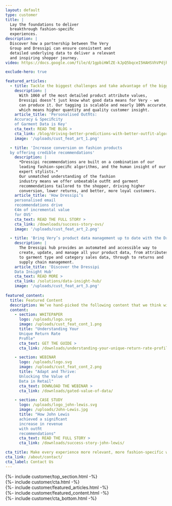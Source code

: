 ```yaml
---
layout: default
type: customer
title: | 
  Lay the foundations to deliver
  breakthrough fashion-speciﬁc
  experiences.
description: |
  Discover how a partnership between The Very
  Group and Dressipi can ensure consistent and
  detailed underlying data to deliver a relevant
  and inspiring shopper journey.
video: https://docs.google.com/file/d/1gpbiHWlZE-kJpQ5bqceI5HAHSVhVPdjh/preview

exclude-hero: true

featured_articles:
  - title: Tackle the biggest challenges and take advantage of the biggest opportunities facing The Very Group
    description: |
      With 1060 of the most detailed product attribute values,
      Dressipi doesn’t just know what good data means for Very - we
      can produce it. Our tagging is scalable and nearly 100% accurate,
      which means higher quantity and quality customer insight.
    article_title: 'Personalised Outﬁts:
    Accuracy & Speciﬁcity
    of Garment Data is Key'
    cta_text: READ THE BLOG >
    cta_link: /blog/driving-better-predictions-with-better-outfit-algorithms/
    image: '/uploads/cust_feat_art_1.png'

  - title: 'Increase conversion on fashion products
  by offering credible recommendations'
    description: |
      *Dressipi recommendations are built on a combination of our
      leading fashion-speciﬁc algorithms, and the human insight of our
      expert stylists.*
      Our unmatched understanding of the fashion
      industry means we offer unbeatable outﬁt and garment
      recommendations tailored to the shopper, driving higher
      conversion, lower returns, and better, more loyal customers.
    article_title: 'How Dressipi’s
    personalised email
    recommendations drive
    €4m of incremental value
    for OVS'
    cta_text: READ THE FULL STORY >
    cta_link: /downloads/success-story-ovs/
    image: '/uploads/cust_feat_art_2.png'

  - title: 'Bring Very’s product data management up to date with the Dressipi hub'
    description: |
      The Dressipi hub provides an automated and accessible way to
      create, update, and manage all your product data, from attributes,
      to garment type and category sales data, through to returns and
      supply chain management.
    article_title: 'Discover the Dressipi
    Data Insight Hub'
    cta_text: READ MORE >
    cta_link: /solutions/data-insight-hub/
    image: '/uploads/cust_feat_art_3.png'
    
featured_content:
  title: Featured Content
  description: We’ve hand-picked the following content that we think will be relevant for The Very Group
  content:
    - section: WHITEPAPER
      logo: /uploads/logo.svg
      image: /uploads/cust_feat_cont_1.png
      title: "Understanding Your
      Unique Return Rate
      Proﬁle"
      cta_text: GET THE GUIDE >
      cta_link: /downloads/understanding-your-unique-return-rate-profile-whitepaper/

    - section: WEBINAR
      logo: /uploads/logo.svg
      image: /uploads/cust_feat_cont_2.png
      title: "Adapt and Thrive:
      Unlocking the Value of
      Data in Retail"
      cta_text: DOWNLOAD THE WEBINAR >
      cta_link: /downloads/gated-value-of-data/

    - section: CASE STUDY
      logo: /uploads/logo_john-lewis.svg
      image: /uploads/John-Lewis.jpg
      title: "How John Lewis
      achieved a signiﬁcant
      increase in revenue
      with outﬁt
      recommendations"
      cta_text: READ THE FULL STORY >
      cta_link: /downloads/success-story-john-lewis/

cta_title: Make every experience more relevant, more fashion-specific with Dressipi
cta_link: /about/contact/
cta_label: Contact Us
---
```

<div class="container gutter">
  {%- include customer/top_section.html -%}
</div>
<div class="container gutter">
{%- include customer/cta.html -%}
</div>
<div class="container gutter">
{%- include customer/featured_articles.html -%}
</div>
<div class="container gutter">
{%- include customer/featured_content.html -%}
</div>
<div class="container gutter">
{%- include customer/cta_bottom.html -%}
</div>